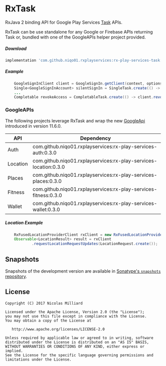 RxTask
=========

RxJava 2 binding API for Google Play Services [Task][task] APIs.  

RxTask can be use standalone for any Google or Firebase APIs returning Task or, 
bundled with one of the GoogleAPIs helper project provided. 

##### Download
```groovy
implementation 'com.github.niqo01.rxplayservices:rx-play-services-task:0.3.0'
```

##### Example
```java
    GoogleSignInClient client = GoogleSignIn.getClient(context, options);
    Single<GoogleSignInAccount> silentSignIn = SingleTask.create(() -> client.silentSignIn());
    ...
    Completable revokeAccess = CompletableTask.create(() -> client.revokeAccess());
```

### GoogleAPIs

The following projects leverage RxTask and wrap the new [GoogleApi][googleapi] introduced 
in version 11.6.0.


| API | Dependency |
| --- | --- |
| Auth | com.github.niqo01.rxplayservices:rx-play-services-auth:0.3.0 |
| Location | com.github.niqo01.rxplayservices:rx-play-services-location:0.3.0 |
| Places | com.github.niqo01.rxplayservices:rx-play-services-places:0.3.0 |
| Fitness | com.github.niqo01.rxplayservices:rx-play-services-fitness:0.3.0 |
| Wallet | com.github.niqo01.rxplayservices:rx-play-services-wallet:0.3.0 |


##### Location Example
```java
    RxFusedLocationProviderClient rxClient = new RxFusedLocationProviderClient(context);
    Observable<LocationResult> result = rxClient
            .requestLocationRequestUpdates(LocationRequest.create());
```


Snapshots
-------
Snapshots of the development version are available in [Sonatype's `snapshots` repository][snap].

License
-------

    Copyright (C) 2017 Nicolas Milliard

    Licensed under the Apache License, Version 2.0 (the "License");
    you may not use this file except in compliance with the License.
    You may obtain a copy of the License at

       http://www.apache.org/licenses/LICENSE-2.0

    Unless required by applicable law or agreed to in writing, software
    distributed under the License is distributed on an "AS IS" BASIS,
    WITHOUT WARRANTIES OR CONDITIONS OF ANY KIND, either express or implied.
    See the License for the specific language governing permissions and
    limitations under the License.

 [googleapi]: https://android-developers.googleblog.com/2017/11/moving-past-googleapiclient_21.html
 [task]: https://developers.google.com/android/guides/tasks
 [rxtask]: https://github.com/niqo01/RxPlayServices/blob/master/rx-task/src/main/java/com/nicolasmilliard/rxtask/RxTask.kt
 [snap]: https://oss.sonatype.org/content/repositories/snapshots/